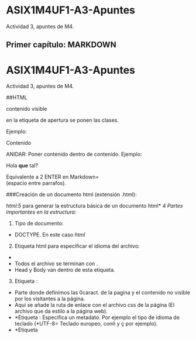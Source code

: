 # ASIX1M4UF1-A3-Apuntes
Actividad 3, apuntes de M4.

## Primer capítulo: MARKDOWN
# ASIX1M4UF1-A3-Apuntes
Actividad 3, apuntes de M4.

##HTML
<p>contenido visible</p>
en la etiqueta de apertura se ponen las clases.

Ejemplo:
<p class="valor">Contenido </p>

ANIDAR: Poner contenido dentro de contenido.
Ejemplo: <p>Hola <strong>que</strong> tal?</p>

Equivalente a 2 ENTER en Markdown= <br> (espacio entre parrafos).

###Creación de un documento html (extensión .html):

*html:5* para generar la estructura básica de un documento html*
_4 Partes importantes en la estructura:_
1. Tipo de documento:
 - DOCTYPE. En este caso *html*

2. Etiqueta html para especificar el idioma del archivo:
 - <html lang="en">
 - Todos el archivo se terminan con </html>.
 - Head y Body van dentro de esta etiqueta.

3. Etiqueta <head>:
 - Parte donde definimos las 0caract. de la pagina y el contenido no visible por los visitantes a la página.
 - Aqui se añade la ruta de enlace con el archivo css de la página (El archivo que da estilo a la página web).
 - *Etiqueta <meta>: Especifica un metadato. Por ejemplo el tipo de idioma de teclado (*UTF-8= Teclado europeo, conñ y ç por ejemplo).
 - *Etiqueta <title>: Titulo de la página, en la ventana, al lado del icono de la página (*favicon).

 4. Etiqueta <body>:
 - Donde se ponen las etiquetas visibles de la página web.
 - Etiquetas de bloque:
   * Titulos, parrafos, listas, tablas...
 - Etiquetas de linea:
   * Enlaces, estilos, imagen...

##HTML
<p>contenido visible</p>
en la etiqueta de apertura se ponen las clases.

Ejemplo:
<p class="valor">Contenido </p>

ANIDAR: Poner contenido dentro de contenido.
Ejemplo: <p>Hola <strong>que</strong> tal?</p>

Equivalente a 2 ENTER en Markdown= <br> (espacio entre parrafos).

###Creación de un documento html (extensión .html):

*html:5* para generar la estructura básica de un documento html*
_4 Partes importantes en la estructura:_
1. Tipo de documento:
 - DOCTYPE. En este caso *html*

2. Etiqueta html para especificar el idioma del archivo:
 - <html lang="en">
 - Todos el archivo se terminan con </html>.
 - Head y Body van dentro de esta etiqueta.

3. Etiqueta <head>:
 - Parte donde definimos las 0caract. de la pagina y el contenido no visible por los visitantes a la página.
 - Aqui se añade la ruta de enlace con el archivo css de la página (El archivo que da estilo a la página web).
 - *Etiqueta <meta>: Especifica un metadato. Por ejemplo el tipo de idioma de teclado (*UTF-8= Teclado europeo, conñ y ç por ejemplo).
 - *Etiqueta <title>: Titulo de la página, en la ventana, al lado del icono de la página (*favicon).

 4. Etiqueta <body>:
 - Donde se ponen las etiquetas visibles de la página web.
 - Etiquetas de bloque:
   * Titulos, parrafos, listas, tablas...
 - Etiquetas de linea:
   * Enlaces, estilos, imagen...
